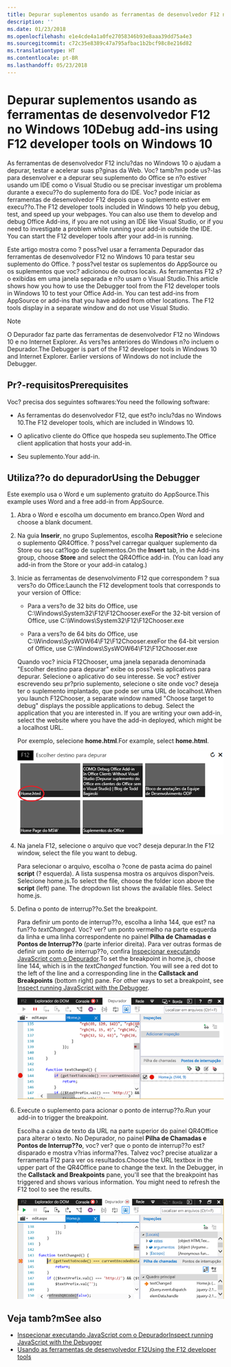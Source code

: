 ```yaml
---
title: Depurar suplementos usando as ferramentas de desenvolvedor F12 no Windows 10
description: ''
ms.date: 01/23/2018
ms.openlocfilehash: e1e4cde4a1a0fe27058346b93e8aaa39dd75a4e3
ms.sourcegitcommit: c72c35e8389c47a795afbac1b2bcf98c8e216d82
ms.translationtype: HT
ms.contentlocale: pt-BR
ms.lasthandoff: 05/23/2018
---
```

# <a name="debug-add-ins-using-f12-developer-tools-on-windows-10"></a><span data-ttu-id="a19ff-102">Depurar suplementos usando as ferramentas de desenvolvedor F12 no Windows 10</span><span class="sxs-lookup"><span data-stu-id="a19ff-102">Debug add-ins using F12 developer tools on Windows 10</span></span>

<span data-ttu-id="a19ff-p101">As ferramentas de desenvolvedor F12 inclu?das no Windows 10 o ajudam a depurar, testar e acelerar suas p?ginas da Web. Voc? tamb?m pode us?-las para desenvolver e a depurar seu suplemento do Office se n?o estiver usando um IDE como o Visual Studio ou se precisar investigar um problema durante a execu??o do suplemento fora do IDE. Voc? pode iniciar as ferramentas de desenvolvedor F12 depois que o suplemento estiver em execu??o.</span><span class="sxs-lookup"><span data-stu-id="a19ff-p101">The F12 developer tools included in Windows 10 help you debug, test, and speed up your webpages. You can also use them to develop and debug Office Add-ins, if you are not using an IDE like Visual Studio, or if you need to investigate a problem while running your add-in outside the IDE. You can start the F12 developer tools after your add-in is running.</span></span>

<span data-ttu-id="a19ff-p102">Este artigo mostra como ? poss?vel usar a ferramenta Depurador das ferramentas de desenvolvedor F12 no Windows 10 para testar seu suplemento do Office. ? poss?vel testar os suplementos do AppSource ou os suplementos que voc? adicionou de outros locais. As ferramentas F12 s?o exibidas em uma janela separada e n?o usam o Visual Studio.</span><span class="sxs-lookup"><span data-stu-id="a19ff-p102">This article shows how you how to use the Debugger tool from the F12 developer tools in Windows 10 to test your Office Add-in. You can test add-ins from AppSource or add-ins that you have added from other locations. The F12 tools display in a separate window and do not use Visual Studio.</span></span>

> [!NOTE]
> <span data-ttu-id="a19ff-p103">O Depurador faz parte das ferramentas de desenvolvedor F12 no Windows 10 e no Internet Explorer. As vers?es anteriores do Windows n?o incluem o Depurador.</span><span class="sxs-lookup"><span data-stu-id="a19ff-p103">The Debugger is part of the F12 developer tools in Windows 10 and Internet Explorer. Earlier versions of Windows do not include the Debugger.</span></span> 

## <a name="prerequisites"></a><span data-ttu-id="a19ff-111">Pr?-requisitos</span><span class="sxs-lookup"><span data-stu-id="a19ff-111">Prerequisites</span></span>

<span data-ttu-id="a19ff-112">Voc? precisa dos seguintes softwares:</span><span class="sxs-lookup"><span data-stu-id="a19ff-112">You need the following software:</span></span>

- <span data-ttu-id="a19ff-113">As ferramentas do desenvolvedor F12, que est?o inclu?das no Windows 10.</span><span class="sxs-lookup"><span data-stu-id="a19ff-113">The F12 developer tools, which are included in Windows 10.</span></span> 
    
- <span data-ttu-id="a19ff-114">O aplicativo cliente do Office que hospeda seu suplemento.</span><span class="sxs-lookup"><span data-stu-id="a19ff-114">The Office client application that hosts your add-in.</span></span> 
    
- <span data-ttu-id="a19ff-115">Seu suplemento.</span><span class="sxs-lookup"><span data-stu-id="a19ff-115">Your add-in.</span></span> 

## <a name="using-the-debugger"></a><span data-ttu-id="a19ff-116">Utiliza??o do depurador</span><span class="sxs-lookup"><span data-stu-id="a19ff-116">Using the Debugger</span></span>

<span data-ttu-id="a19ff-117">Este exemplo usa o Word e um suplemento gratuito do AppSource.</span><span class="sxs-lookup"><span data-stu-id="a19ff-117">This example uses Word and a free add-in from AppSource.</span></span>

1. <span data-ttu-id="a19ff-118">Abra o Word e escolha um documento em branco.</span><span class="sxs-lookup"><span data-stu-id="a19ff-118">Open Word and choose a blank document.</span></span> 
    
2. <span data-ttu-id="a19ff-p104">Na guia **Inserir**, no grupo Suplementos, escolha **Reposit?rio** e selecione o suplemento QR4Office. ? poss?vel carregar qualquer suplemento da Store ou seu cat?logo de suplementos.</span><span class="sxs-lookup"><span data-stu-id="a19ff-p104">On the **Insert** tab, in the Add-ins group, choose **Store** and select the QR4Office add-in. (You can load any add-in from the Store or your add-in catalog.)</span></span>
    
3. <span data-ttu-id="a19ff-121">Inicie as ferramentas de desenvolvimento F12 que correspondem ? sua vers?o do Office:</span><span class="sxs-lookup"><span data-stu-id="a19ff-121">Launch the F12 development tools that corresponds to your version of Office:</span></span>
    
   - <span data-ttu-id="a19ff-122">Para a vers?o de 32 bits do Office, use C:\Windows\System32\F12\F12Chooser.exe</span><span class="sxs-lookup"><span data-stu-id="a19ff-122">For the 32-bit version of Office, use C:\Windows\System32\F12\F12Chooser.exe</span></span>
    
   - <span data-ttu-id="a19ff-123">Para a vers?o de 64 bits do Office, use C:\Windows\SysWOW64\F12\F12Chooser.exe</span><span class="sxs-lookup"><span data-stu-id="a19ff-123">For the 64-bit version of Office, use C:\Windows\SysWOW64\F12\F12Chooser.exe</span></span>
    
   <span data-ttu-id="a19ff-p105">Quando voc? inicia F12Chooser, uma janela separada denominada "Escolher destino para depurar" exibe os poss?veis aplicativos para depurar. Selecione o aplicativo do seu interesse. Se voc? estiver escrevendo seu pr?prio suplemento, selecione o site onde voc? deseja ter o suplemento implantado, que pode ser uma URL de localhost.</span><span class="sxs-lookup"><span data-stu-id="a19ff-p105">When you launch F12Chooser, a separate window named "Choose target to debug" displays the possible applications to debug. Select the application that you are interested in. If you are writing your own add-in, select the website where you have the add-in deployed, which might be a localhost URL.</span></span> 
    
   <span data-ttu-id="a19ff-127">Por exemplo, selecione **home.html**.</span><span class="sxs-lookup"><span data-stu-id="a19ff-127">For example, select **home.html**.</span></span> 
    
   ![Tela do F12Chooser, apontando para o suplemento bolhas](../images/choose-target-to-debug.png)

4. <span data-ttu-id="a19ff-129">Na janela F12, selecione o arquivo que voc? deseja depurar.</span><span class="sxs-lookup"><span data-stu-id="a19ff-129">In the F12 window, select the file you want to debug.</span></span>
    
   <span data-ttu-id="a19ff-p106">Para selecionar o arquivo, escolha o ?cone de pasta acima do painel **script** (? esquerda). A lista suspensa mostra os arquivos dispon?veis. Selecione home.js.</span><span class="sxs-lookup"><span data-stu-id="a19ff-p106">To select the file, choose the folder icon above the  **script** (left) pane. The dropdown list shows the available files. Select home.js.</span></span>
    
5. <span data-ttu-id="a19ff-133">Defina o ponto de interrup??o.</span><span class="sxs-lookup"><span data-stu-id="a19ff-133">Set the breakpoint.</span></span>
    
   <span data-ttu-id="a19ff-p107">Para definir um ponto de interrup??o, escolha a linha 144, que est? na fun??o _textChanged_. Voc? ver? um ponto vermelho na parte esquerda da linha e uma linha correspondente no painel **Pilha de Chamadas e Pontos de Interrup??o** (parte inferior direita). Para ver outras formas de definir um ponto de interrup??o, confira [Inspecionar executando JavaScript com o Depurador](https://msdn.microsoft.com/library/dn255007%28v=vs.85%29.aspx).</span><span class="sxs-lookup"><span data-stu-id="a19ff-p107">To set the breakpoint in home.js, choose line 144, which is in the  _textChanged_ function. You will see a red dot to the left of the line and a corresponding line in the **Callstack and Breakpoints** (bottom right) pane. For other ways to set a breakpoint, see [Inspect running JavaScript with the Debugger](https://msdn.microsoft.com/library/dn255007%28v=vs.85%29.aspx).</span></span> 
    
   ![Depurador com ponto de interrup??o no arquivo home.js](../images/debugger-home-js-02.png)

6. <span data-ttu-id="a19ff-138">Execute o suplemento para acionar o ponto de interrup??o.</span><span class="sxs-lookup"><span data-stu-id="a19ff-138">Run your add-in to trigger the breakpoint.</span></span>
    
   <span data-ttu-id="a19ff-p108">Escolha a caixa de texto da URL na parte superior do painel QR4Office para alterar o texto. No Depurador, no painel **Pilha de Chamadas e Pontos de Interrup??o**, voc? ver? que o ponto de interrup??o est? disparado e mostra v?rias informa??es. Talvez voc? precise atualizar a ferramenta F12 para ver os resultados.</span><span class="sxs-lookup"><span data-stu-id="a19ff-p108">Choose the URL textbox in the upper part of the QR4Office pane to change the text. In the Debugger, in the **Callstack and Breakpoints** pane, you'll see that the breakpoint has triggered and shows various information. You might need to refresh the F12 tool to see the results.</span></span>
    
   ![Depurador com resultados do ponto de interrup??o disparado](../images/debugger-home-js-01.png)


## <a name="see-also"></a><span data-ttu-id="a19ff-143">Veja tamb?m</span><span class="sxs-lookup"><span data-stu-id="a19ff-143">See also</span></span>

- [<span data-ttu-id="a19ff-144">Inspecionar executando JavaScript com o Depurador</span><span class="sxs-lookup"><span data-stu-id="a19ff-144">Inspect running JavaScript with the Debugger</span></span>](https://msdn.microsoft.com/library/dn255007%28v=vs.85%29.aspx)
- [<span data-ttu-id="a19ff-145">Usando as ferramentas de desenvolvedor F12</span><span class="sxs-lookup"><span data-stu-id="a19ff-145">Using the F12 developer tools</span></span>](https://msdn.microsoft.com/en-us/library/bg182326%28v=vs.85%29.aspx)
    
